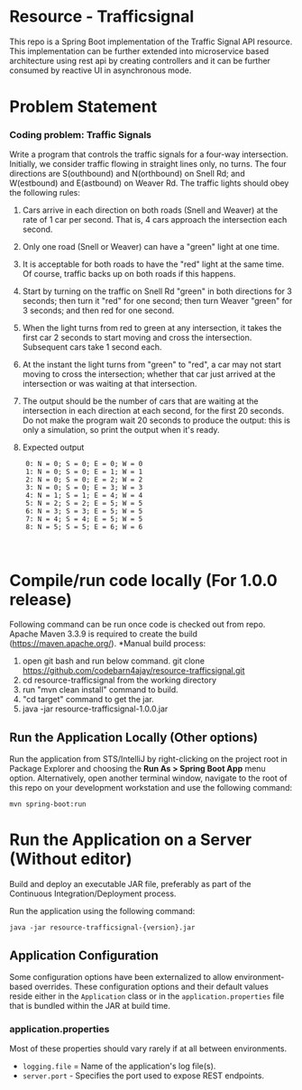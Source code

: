 # Resource - Trafficsignal

This repo is a Spring Boot implementation of the Traffic Signal API resource. This implementation can be further extended into microservice based 
architecture using rest api by creating controllers and it can be further consumed by reactive UI in asynchronous mode.

# Problem Statement

### Coding problem: Traffic Signals

Write a program that controls the traffic signals for a four-way intersection. Initially, we consider traffic flowing in straight lines only, no turns. The four directions are S(outhbound) and N(orthbound) on Snell Rd; and W(estbound) and E(astbound) on Weaver Rd. The traffic lights should obey the following rules:

1. Cars arrive in each direction on both roads (Snell and Weaver) at the rate of 1 car per second. That is, 4 cars approach the intersection each second.

2. Only one road (Snell or Weaver) can have a "green" light at one time.

3. It is acceptable for both roads to have the "red" light at the same time. Of course, traffic backs up on both roads if this happens.

4. Start by turning on the traffic on Snell Rd "green" in both directions for 3 seconds; then turn it "red" for one second; then turn Weaver "green" for 3 seconds; and then red for one second.

5. When the light turns from red to green at any intersection, it takes the first car 2 seconds to start moving and cross the intersection. Subsequent cars take 1 second each.

6. At the instant the light turns from "green" to "red", a car may not start moving to cross the intersection; whether that car just arrived at the intersection or was waiting at that intersection.

7. The output should be the number of cars that are waiting at the intersection in each direction at each second, for the first 20 seconds. Do not make the program wait 20 seconds to produce the output: this is only a simulation, so print the output when it's ready.

8. Expected output
```
 	0: N = 0; S = 0; E = 0; W = 0
 	1: N = 0; S = 0; E = 1; W = 1
 	2: N = 0; S = 0; E = 2; W = 2
 	3: N = 0; S = 0; E = 3; W = 3
 	4: N = 1; S = 1; E = 4; W = 4
 	5: N = 2; S = 2; E = 5; W = 5
 	6: N = 3; S = 3; E = 5; W = 5
 	7: N = 4; S = 4; E = 5; W = 5
 	8: N = 5; S = 5; E = 6; W = 6
```
 
# Compile/run code locally (For 1.0.0 release)
Following command can be run once code is checked out from repo. Apache Maven 3.3.9 is required to create the build (https://maven.apache.org/).
*Manual build process:
1. open git bash and run below command.
git clone https://github.com/codebarn4ajay/resource-trafficsignal.git
2. cd resource-trafficsignal from the working directory
3. run "mvn clean install" command to build.
4. "cd target" command to get the jar.
5. java -jar resource-trafficsignal-1.0.0.jar




## Run the Application Locally (Other options)

Run the application from STS/IntelliJ by right-clicking on the project root in Package Explorer and choosing the 
**Run As > Spring Boot App** menu option. Alternatively, open another terminal window, navigate to the root of this repo 
on your development workstation and use the following command:

    mvn spring-boot:run

# Run the Application on a Server (Without editor)

Build and deploy an executable JAR file, preferably as part of the Continuous Integration/Deployment process.

Run the application using the following command:

    java -jar resource-trafficsignal-{version}.jar

## Application Configuration

Some configuration options have been externalized to allow environment-based overrides. These configuration options and
their default values reside either in the `Application` class or in the `application.properties` file that is 
bundled within the JAR at build time.

### application.properties

Most of these properties should vary rarely if at all between environments.

* `logging.file` = Name of the application's log file(s).
* `server.port` - Specifies the port used to expose REST endpoints.

